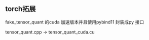 
## torch拓展   

fake_tensor_quant 的cuda 加速版本并且使用pybind11 封装成py 接口       

tensor_quant.cpp  ->  tensor_quant_cuda.cu   
